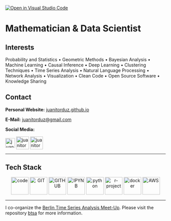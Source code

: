 [![Open in Visual Studio Code](https://img.shields.io/static/v1?logo=visualstudiocode&label=&message=Open%20in%20Visual%20Studio%20Code&labelColor=2c2c32&color=007acc&logoColor=007acc)](https://open.vscode.dev/juanitorduz/juanitorduz)

# Mathematician & Data Scientist

## Interests

Probability and Statistics • Geometric Methods • Bayesian Analysis • Machine Learning • Causal Inference • Deep Learning • Clustering Techniques • Time Series Analysis • Natural Language Processing • Network Analysis • Visualization • Clean Code • Open Source Software • Knowledge Sharing 


## Contact

**Personal Website:** [juanitorduz.github.io](https://juanitorduz.github.io/)

**E-Mail:** [juanitorduz@gmail.com](mailto:juanitorduz@gmail.com)

**Social Media:**

<a href="https://twitter.com/juanitorduz" target="blank"><img align="center" src="https://www.vectorlogo.zone/logos/twitter/twitter-official.svg" alt="juanitorduz" height="30"  /></a>
<a href="https://bayes.club/@juanitorduz" target="blank"><img align="center" src="https://www.vectorlogo.zone/logos/joinmastodon/joinmastodon-tile.svg" alt="juanitorduz" height="40"  /></a>
<a href="https://linkedin.com/in/juanitorduz" target="blank"><img align="center" src="https://www.vectorlogo.zone/logos/linkedin/linkedin-tile.svg" alt="juanitorduz" height="40"/></a>

---

## Tech Stack

<p align="center">
      <img src="https://www.vectorlogo.zone/logos/visualstudio_code/visualstudio_code-icon.svg" alt="code" width="55" height="55"/>
      <img src="https://www.vectorlogo.zone/logos/git-scm/git-scm-icon.svg" alt="GIT" width="55" height="55"/> 
      <img src="https://www.vectorlogo.zone/logos/github/github-tile.svg" alt="GITHUB" width="55" height="55"/> 
      <img src="https://www.vectorlogo.zone/logos/jupyter/jupyter-icon.svg" alt="IPYNB" width="55" height="55"/>  
      <img src="https://www.vectorlogo.zone/logos/python/python-icon.svg" alt="python" width="55" height="55"/>
      <img src="https://www.vectorlogo.zone/logos/r-project/r-project-icon.svg" alt="r-project" width="55" height="55"/>
      <img src="https://www.vectorlogo.zone/logos/docker/docker-icon.svg" alt="docker" width="55" height="55"/> 
      <img src="https://www.vectorlogo.zone/logos/amazon_aws/amazon_aws-icon.svg" alt="AWS" width="55" height="55"/>
</p>

---

I co-organize the [Berlin Time Series Analysis Meet-Up](https://www.meetup.com/Berlin-Time-Series-Analysis-Meetup/). Please visit the repository [btsa](https://github.com/juanitorduz/btsa) for more information.
